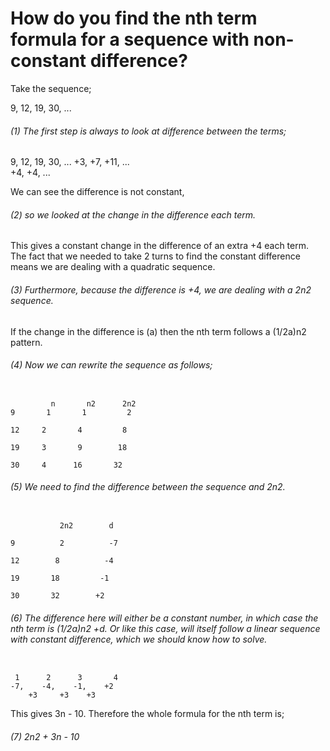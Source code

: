 # How do you find the nth term formula for a sequence with non-constant difference?

Take the sequence;

9,    12,    19,    30,    ...

###### (1) The first step is always to look at difference between the terms;


9,    12,    19,    30,    ...
   +3,    +7,    +11,   ...                 
        +4,    +4,    ...                      

We can see the difference is not constant, 

###### (2)  so we looked at the change in the difference each term.

This gives a constant change in the difference of an extra +4 each term. The fact that we needed to take 2 turns to find the constant difference means we are dealing with a quadratic sequence.

###### (3) Furthermore, because the difference is +4, we are dealing with a 2n2 sequence.

If the change in the difference is (a) then the nth term follows a (1/2a)n2 pattern.

###### (4) Now we can rewrite the sequence as follows;

```

         n       n2      2n2
9       1       1         2

12     2       4         8             

19     3       9        18

30     4      16       32

```

###### (5) We need to find the difference between the sequence and 2n2.

```

           2n2        d

9          2          -7                

12        8          -4                   

19       18         -1

30       32        +2

```

###### (6) The difference here will either be a constant number, in which case the nth term is (1/2a)n2 +d. Or like this case, will itself follow a linear sequence with constant difference, which we should know how to solve.

```

 1      2      3       4
-7,    -4,    -1,    +2
    +3     +3    +3
```

This gives 3n - 10. Therefore the whole formula for the nth term is;

###### (7) 2n2 + 3n - 10
